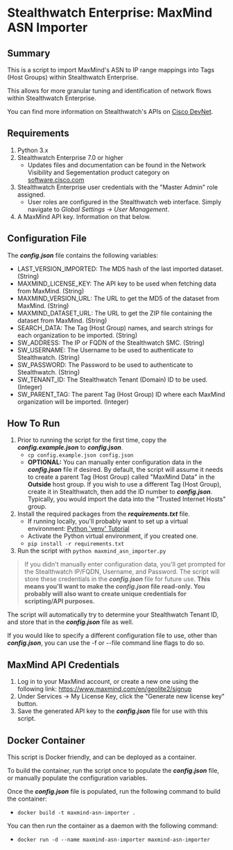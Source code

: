 # Stealthwatch Enterprise: MaxMind ASN Importer

## Summary

This is a script to import MaxMind's ASN to IP range mappings into Tags (Host Groups) within Stealthwatch Enterprise.

This allows for more granular tuning and identification of network flows within Stealthwatch Enterprise.

You can find more information on Stealthwatch's APIs on [Cisco DevNet](https://developer.cisco.com/docs/stealthwatch/).

## Requirements

1. Python 3.x
2. Stealthwatch Enterprise 7.0 or higher
    - Updates files and documentation can be found in the Network Visibility and Segementation product category on [software.cisco.com](https://software.cisco.com/download/home/286307082)
3. Stealthwatch Enterprise user credentials with the "Master Admin" role assigned.
    - User roles are configured in the Stealthwatch web interface.  Simply navigate to *Global Settings -> User Management*.
4. A MaxMind API key.  Information on that below.

## Configuration File

The ***config.json*** file contains the following variables:

- LAST_VERSION_IMPORTED: The MD5 hash of the last imported dataset. (String)
- MAXMIND_LICENSE_KEY: The API key to be used when fetching data from MaxMind. (String)
- MAXMIND_VERSION_URL: The URL to get the MD5 of the dataset from MaxMind. (String)
- MAXMIND_DATASET_URL: The URL to get the ZIP file containing the dataset from MaxMind. (String)
- SEARCH_DATA: The Tag (Host Group) names, and search strings for each organization to be imported. (String)
- SW_ADDRESS: The IP or FQDN of the Stealthwatch SMC. (String)
- SW_USERNAME: The Username to be used to authenticate to Stealthwatch. (String)
- SW_PASSWORD: The Password to be used to authenticate to Stealthwatch. (String)
- SW_TENANT_ID: The Stealthwatch Tenant (Domain) ID to be used. (Integer)
- SW_PARENT_TAG: The parent Tag (Host Group) ID where each MaxMind organization will be imported. (Integer)

## How To Run

1. Prior to running the script for the first time, copy the ***config.example.json*** to ***config.json***.
    * ```cp config.example.json config.json```
    * **OPTIONAL:** You can manually enter configuration data in the ***config.json*** file if desired. By default, the script will assume it needs to create a parent Tag (Host Group) called "MaxMind Data" in the **Outside** host group. If you wish to use a different Tag (Host Group), create it in Stealthwatch, then add the ID number to ***config.json***.  Typically, you would import the data into the "Trusted Internet Hosts" group.
2. Install the required packages from the ***requirements.txt*** file.
    * If running locally, you'll probably want to set up a virtual environment: [Python 'venv' Tutorial](https://docs.python.org/3/tutorial/venv.html)
    * Activate the Python virtual environment, if you created one.
    * ```pip install -r requirements.txt```
3. Run the script with ```python maxmind_asn_importer.py```

> If you didn't manually enter configuration data, you'll get prompted for the Stealthwatch IP/FQDN, Username, and Password. The script will store these credentials in the ***config.json*** file for future use. **This means you'll want to make the ***config.json*** file read-only. You probably will also want to create unique credentials for scripting/API purposes.**

The script will automatically try to determine your Stealthwatch Tenant ID, and store that in the ***config.json*** file as well.

If you would like to specify a different configuration file to use, other than ***config.json***, you can use the -f or --file command line flags to do so.

## MaxMind API Credentials

1. Log in to your MaxMind account, or create a new one using the following link: https://www.maxmind.com/en/geolite2/signup
2. Under Services -> My License Key, click the "Generate new license key" button.
3. Save the generated API key to the ***config.json*** file for use with this script.

## Docker Container

This script is Docker friendly, and can be deployed as a container.

To build the container, run the script once to populate the ***config.json*** file, or manually populate the configuration variables.

Once the ***config.json*** file is populated, run the following command to build the container:

- ```docker build -t maxmind-asn-importer .```

You can then run the container as a daemon with the following command:

- ```docker run -d --name maxmind-asn-importer maxmind-asn-importer```

